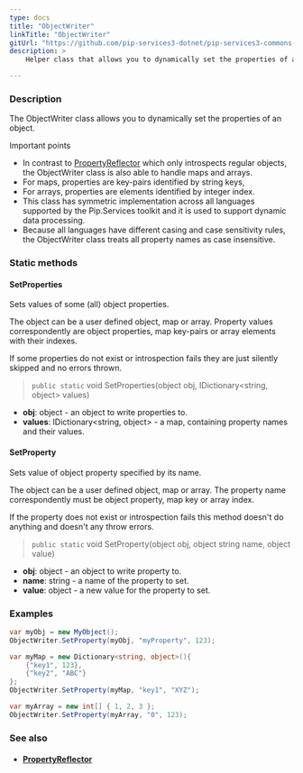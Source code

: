 ```yaml
---
type: docs
title: "ObjectWriter"
linkTitle: "ObjectWriter"
gitUrl: "https://github.com/pip-services3-dotnet/pip-services3-commons-dotnet"
description: >
    Helper class that allows you to dynamically set the properties of an object. 

---
```


### Description

The ObjectWriter class allows you to dynamically set the properties of an object. 

Important points

- In contrast to [PropertyReflector](../property_reflector) which only introspects regular objects, the ObjectWriter class is also able to handle maps and arrays.
- For maps, properties are key-pairs identified by string keys,
- For arrays, properties are elements identified by integer index.
- This class has symmetric implementation across all languages supported by the Pip.Services toolkit and it is used to support dynamic data processing.
- Because all languages have different casing and case sensitivity rules, the ObjectWriter class treats all property names as case insensitive.

### Static methods

#### SetProperties
Sets values of some (all) object properties.

The object can be a user defined object, map or array.
Property values correspondently are object properties,
map key-pairs or array elements with their indexes.

If some properties do not exist or introspection fails
they are just silently skipped and no errors thrown.

> `public static` void SetProperties(object obj, IDictionary\<string, object\> values)

- **obj**: object - an object to write properties to.
- **values**: IDictionary\<string, object\> - a map, containing property names and their values.

#### SetProperty
Sets value of object property specified by its name.
 
The object can be a user defined object, map or array.
The property name correspondently must be object property,
map key or array index.

If the property does not exist or introspection fails
this method doesn't do anything and doesn't any throw errors.

> `public static` void SetProperty(object obj, object string name, object value)

- **obj**: object - an object to write property to.
- **name**: string - a name of the property to set.
- **value**: object - a new value for the property to set.

### Examples

```cs
var myObj = new MyObject();
ObjectWriter.SetProperty(myObj, "myProperty", 123);

var myMap = new Dictionary<string, object>(){
    {"key1", 123},
    {"key2", "ABC"}
};
ObjectWriter.SetProperty(myMap, "key1", "XYZ");

var myArray = new int[] { 1, 2, 3 };
ObjectWriter.SetProperty(myArray, "0", 123);

```

### See also
- #### [PropertyReflector](../property_reflector)



